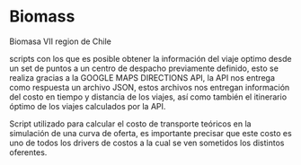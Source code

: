 # Biomass
Biomasa VII region de Chile

scripts con los que es posible obtener la información del viaje optimo desde un set de puntos a un centro de despacho previamente definido, esto se realiza gracias a la GOOGLE MAPS DIRECTIONS API, la API nos entrega como respuesta un archivo JSON, estos archivos nos entregan información del costo en tiempo y distancia de los viajes, así como también el itinerario óptimo de los viajes calculados por la API.

Script utilizado para calcular el costo de transporte teóricos en la simulación de una curva de oferta, es importante precisar que este costo es uno de todos los drivers de costos a la cual se ven sometidos los distintos oferentes. 
